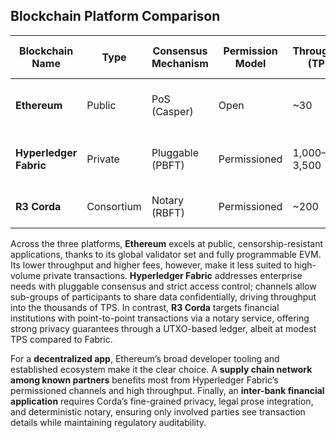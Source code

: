 ## Blockchain Platform Comparison

| Blockchain Name      | Type       | Consensus Mechanism | Permission Model | Throughput (TPS) | Smart Contracts (Language) | Token Support         | Typical Use Case                         | Notable Feature                      |
|----------------------|------------|---------------------|------------------|------------------|----------------------------|-----------------------|-------------------------------------------|--------------------------------------|
| **Ethereum**         | Public     | PoS (Casper)        | Open             | ~30              | Yes (Solidity, Vyper)      | Native (ETH)          | Decentralized applications (DeFi, NFTs) | Turing-complete VM (EVM)             |
| **Hyperledger Fabric** | Private    | Pluggable (PBFT)    | Permissioned     | 1,000–3,500      | Yes (Go, Java, JavaScript) | No (requires tokenization chaincode) | Enterprise supply chain, asset tracking | Channel-based data privacy           |
| **R3 Corda**         | Consortium | Notary (RBFT)       | Permissioned     | ~200             | Yes (Kotlin, Java)          | No (token SDK available) | Inter-bank settlements, trade finance   | UTXO model for privacy               |


Across the three platforms, **Ethereum** excels at public, censorship-resistant applications, thanks to its global validator set and fully programmable EVM. Its lower throughput and higher fees, however, make it less suited to high-volume private transactions. **Hyperledger Fabric** addresses enterprise needs with pluggable consensus and strict access control; channels allow sub-groups of participants to share data confidentially, driving throughput into the thousands of TPS. In contrast, **R3 Corda** targets financial institutions with point-to-point transactions via a notary service, offering strong privacy guarantees through a UTXO-based ledger, albeit at modest TPS compared to Fabric.

For a **decentralized app**, Ethereum’s broad developer tooling and established ecosystem make it the clear choice. A **supply chain network among known partners** benefits most from Hyperledger Fabric’s permissioned channels and high throughput. Finally, an **inter-bank financial application** requires Corda’s fine-grained privacy, legal prose integration, and deterministic notary, ensuring only involved parties see transaction details while maintaining regulatory auditability.
